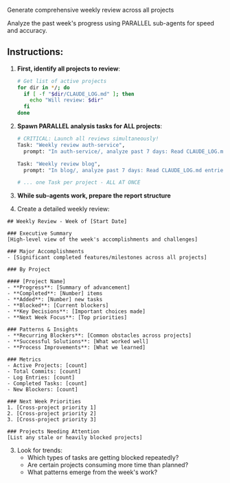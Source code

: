 Generate comprehensive weekly review across all projects

Analyze the past week's progress using PARALLEL sub-agents for speed and accuracy.

## Instructions:

1. **First, identify all projects to review**:
   ```bash
   # Get list of active projects
   for dir in */; do
     if [ -f "$dir/CLAUDE_LOG.md" ]; then
       echo "Will review: $dir"
     fi
   done
   ```

2. **Spawn PARALLEL analysis tasks for ALL projects**:
   ```python
   # CRITICAL: Launch all reviews simultaneously!
   Task: "Weekly review auth-service",
     prompt: "In auth-service/, analyze past 7 days: Read CLAUDE_LOG.md entries, check git log --since='7 days ago', note completed items from PROJECT_ROADMAP.md"
   
   Task: "Weekly review blog",
     prompt: "In blog/, analyze past 7 days: Read CLAUDE_LOG.md entries, check git log --since='7 days ago', note completed items from PROJECT_ROADMAP.md"
   
   # ... one Task per project - ALL AT ONCE
   ```

3. **While sub-agents work, prepare the report structure**

2. Create a detailed weekly review:

```
## Weekly Review - Week of [Start Date]

### Executive Summary
[High-level view of the week's accomplishments and challenges]

### Major Accomplishments
- [Significant completed features/milestones across all projects]

### By Project

#### [Project Name]
- **Progress**: [Summary of advancement]
- **Completed**: [Number] items
- **Added**: [Number] new tasks
- **Blocked**: [Current blockers]
- **Key Decisions**: [Important choices made]
- **Next Week Focus**: [Top priorities]

### Patterns & Insights
- **Recurring Blockers**: [Common obstacles across projects]
- **Successful Solutions**: [What worked well]
- **Process Improvements**: [What we learned]

### Metrics
- Active Projects: [count]
- Total Commits: [count]
- Log Entries: [count]
- Completed Tasks: [count]
- New Blockers: [count]

### Next Week Priorities
1. [Cross-project priority 1]
2. [Cross-project priority 2]
3. [Cross-project priority 3]

### Projects Needing Attention
[List any stale or heavily blocked projects]
```

3. Look for trends:
   - Which types of tasks are getting blocked repeatedly?
   - Are certain projects consuming more time than planned?
   - What patterns emerge from the week's work?